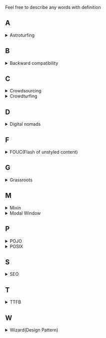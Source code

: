 Feel free to describe any words with definition

## A

<details><summary>Astroturfing</summary><p>

> "어떤 사안에 대해서 인기있는 풀뿌리 운동처럼 보이기 위해서 공적인 관계나 정치적인 캠페인을 이용하는 것"

- https://en.wikipedia.org/wiki/Astroturfing
- https://m.blog.naver.com/il090234/221305243665

</p></details>
<!-- delimiter -->

## B

<details><summary>Backward compatibility</summary><p>

> a property of a system, product, or technology that allows for interoperability with an older legacy system, or with input designed for such a system, especially in telecommunications and computing

https://en.wikipedia.org/wiki/Backward_compatibility

</p></details>
<!-- delimiter -->

## C

<details><summary>Crowdsourcing</summary><p>

> '대중'(crowd)과 '외부 자원 활용'(outsourcing)의 합성어로, 전문가 대신 비전문가인 고객과 대중에게 문제의 해결책을 아웃소싱하는 것

- https://ko.wikipedia.org/wiki/%ED%81%AC%EB%9D%BC%EC%9A%B0%EB%93%9C%EC%86%8C%EC%8B%B1
  </p></details>
  <!-- delimiter -->

<details><summary>Crowdturfing</summary><p>

> Crowdturfing: Crowdsourcing + Astroturfing

> A relatively new spamming phenomenon that mobilizes large numbers of users to artificially boost support for, or the reputations of, companies, organizations, products, or even opinions.

> 많은 고객이 온라인 제품 리뷰 및 등급에 의존하고 온라인 평판이 구매 결정을 내리는 중요한 요소로 자리 잡고 있다.

> 리뷰 시스템의 영향력이 증가함에 따라 제품의 리뷰를 일부러 높이거나 낮추는 허위 리뷰를 게재하여 경제적 이득을 취하려는 봇 또는 스패머도 증가하고 있다.

한국 학술지들을 보면 **집단 스팸 리뷰** 라고 보는 듯 함.

- https://www.technologyreview.com/s/528506/fake-followers-for-hire-and-how-to-spot-them/
- https://sites.cs.ucsb.edu/~ravenben/publications/abstracts/crowdturf-www12.html
- https://medium.com/@alitech_2017/countering-crowdturfing-5e37dfc90048
- https://www.dbpia.co.kr/journal/articleDetail?nodeId=NODE07567552&language=ko_KR

</p></details>
<!-- delimiter -->

## D

<details><summary> Digital nomads </summary><p>

많이 듣던 단어지만 뜻을 몰라서 기억하고자 남김.

> 한국어로 "디지털 유목민". 나아가 삶을 영위하는 데에 원격 통신 기술을 적극 활용하는 사람들

> 단일한 고정된 사무실에서 일하는 전통적인 방식 대신, 외국에서, 또는 카페, 공공 도서관, 협업 공간(coworking spaces), 심지어 RV까지 포함해, 원격으로 근무하는 경우가 많다.

- https://ko.wikipedia.org/wiki/%EB%94%94%EC%A7%80%ED%84%B8_%EC%9C%A0%EB%AA%A9%EB%AF%BC
  </p></details>
  <!-- delimiter -->

## F

<details><summary> FOUC(Flash of unstyled content) </summary><p>

> an instance where a web page appears briefly with the browser's default styles prior to loading an external CSS stylesheet, due to the web browser engine rendering the page before all information is retrieved. The page corrects itself as soon as the style rules are loaded and applied

- 한마디로 `CSS`가 적용되지 않은 채 로딩되었다가, 적용된 페이지로 바뀜. 깜빡이는 것 처럼 보여 Flash가 들어간 것 같음
- 왜 생기는 걸까? : "the web browser engine rendering the page before all information is retrieved."
- 어떻게 해결해야 하나?
  - 문제가 되는 것(CSS, JS 등)를 `<head>`에 위치 시킴. (body를 불러들이기 전에)
  - "may choose to hide all content until it is fully loaded, at which point a load event handler is triggered and the content appears." : 이러려면 로딩 중에, UX를 위해 로딩 중이라는 걸 넣으면 좋을 듯 하다.
  - https://gist.github.com/johnpolacek/3827270
- Reference
  - https://en.wikipedia.org/wiki/Flash_of_unstyled_content
  - https://webkit.org/blog/66/the-fouc-problem/

</p></details>
<!-- delimiter -->

## G

<details><summary>Grassroots</summary><p>

한국어로: **풀뿌리 운동**

> 평범한 민중들이 지역 공동체의 살림살이에 자발적인 참여를 함으로써 지역 공동체와 실생활을 변화시키려는 참여 민주주의의 한 형태

- https://ko.wikipedia.org/wiki/%ED%92%80%EB%BF%8C%EB%A6%AC_%EB%AF%BC%EC%A3%BC%EC%A3%BC%EC%9D%98

</p></details>
<!-- delimiter -->

## M

<details><summary>Mixin</summary><p>

> a class that contains methods for use by other classes without having to be the parent class of those other classes.

```javascript
// https://blog.seotory.com/post/2017/08/javascript-es6-use-class-and-mixin
var calculatorMixin = function(Base) {
  return class extends Base {
    calc() {}
  };
};

var randomizerMixin = function(Base) {
  return class extends Base {
    randomize() {}
  };
};
```

https://en.wikipedia.org/wiki/Mixin

</p></details>
<!-- delimiter -->

<details><summary>Modal Window</summary><p>

> 사용자 인터페이스 디자인 개념에서 자식 윈도에서 부모 윈도로 돌아가기 전에 사용자의 상호동작을 요구하는 창

> 응용 프로그램의 주 창의 작업 흐름을 방해

> It creates a mode that disables the main window but keeps it visible, with the modal window as a child window in front of it

> Users must interact with the modal window before they can return to the parent application

https://ko.wikipedia.org/wiki/%EB%AA%A8%EB%8B%AC_%EC%9C%88%EB%8F%84

</p></details>
<!-- delimiter -->

## P

<details><summary>POJO</summary><p>

```

POJO(Plain Old Java Object, Plain Old JavaScript Object)

the simplest kind of object that should not (in Java):
1. extend prespecified class
2. implement prespeficied interfacse
3. contain prespecified annotations

Reference:
- https://en.wikipedia.org/wiki/Plain_old_Java_object
- https://www.geeksforgeeks.org/pojo-vs-java-beans/
```

</p></details>
<!-- delimiter -->

<details><summary>POSIX</summary><p>

> 이식 가능 운영 체제 인터페이스의 약자로,
> 서로 다른 UNIX OS의 공통 API를 정리하여 이식성이 높은 유닉스 응용 프로그램을 개발하기 위한 목적으로 IEEE가 책정한 애플리케이션 인터페이스 규격

- https://ko.wikipedia.org/wiki/POSIX
  </p></details>
  <!-- delimiter -->

## S

<details><summary>SEO</summary><p>

> 웹 페이지 검색엔진이 자료를 수집하고 순위를 매기는 방식에 맞게 웹 페이지를 구성해서 검색 결과의 상위에 나올 수 있도록 하는 작업

> 검색어로 검색한 검색 결과 상위에 나오게 된다면 방문 트래픽이 늘어나기 때문에 효과적인 인터넷 마케팅 방법 중의 하나

> 기본적인 작업 방식은 특정한 검색어를 웹 페이지에 적절하게 배치하고 다른 웹 페이지에서 링크가 많이 연결되도록 하는 것

- algorithm/metric에 따라 벤더마다 다른 순위를 매겨주지 않을까.
- https://ko.wikipedia.org/wiki/%EA%B2%80%EC%83%89_%EC%97%94%EC%A7%84_%EC%B5%9C%EC%A0%81%ED%99%94
- 읽어봄직한 것들
  - https://www.twinword.co.kr/blog/what-makes-naver-seo-difficult
  - https://brunch.co.kr/@magictbl/22

</p></details>
<!-- delimiter -->

## T

<details><summary>TTFB</summary><p>
	
```
TTFB(Time to First Byte)
- a measurement used as an indication of the responsiveness of a webserver or other network resource.
- measures the duration from the user or client making an HTTP request to the first byte of the page being received by the client's browser.
- https://en.wikipedia.org/wiki/Time_to_first_byte
```
</p></details>
<!-- delimiter -->

## W

<details><summary>Wizard(Design Pattern)</summary><p>

(주의: 여러분이 생각하는 마법사 아님)

> A wizard presents a series of steps or conditions that the user needs to complete in order to accomplish a goal

> One common UI design pattern is to separate a single form out into sepearate pages of inputs, commonly known as a Wizard

가장 쉽게 생각하면, installer를 생각하면 된다. 우리가 귀찮아서 많이 하는 Next > ..... > Finish
이런 형태를 Wizard라고 함. 자세한 내용은 아래 링크를 참고하면 됨.

- https://uxplanet.org/wizard-design-pattern-8c86e14f2a38
- https://redux-form.com/8.2.2/examples/wizard

</p></details>
<!-- delimiter -->
